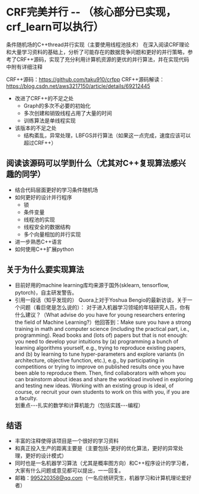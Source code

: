 # CRF完美并行  -- （核心部分已实现，crf_learn可以执行）
条件随机场的C++thread并行实现（主要使用线程池技术）
在深入阅读CRF理论和大量学习资料的基础上，分析了可能存在的数据竞争问题和更好的并行策略，参考了CRF++源码，实现了充分利用计算机资源的更优的并行算法，并在实现代码中附有详细注释<br>

CRF++源码：https://github.com/taku910/crfpp
CRF++源码解读：https://blog.csdn.net/aws3217150/article/details/69212445

* 改进了CRF++的不足之处
  * Graph的多次不必要的初始化
  * 多次创建和销毁线程占用了大量的时间
  * 训练算法是单线程实现
* 该版本的不足之处
  * 结构紊乱，异常处理，LBFGS并行算法（如果这一点完成，速度应该可以超过CRF++）

## 阅读该源码可以学到什么（尤其对C++复现算法感兴趣的同学）
* 结合代码层面更好的学习条件随机场
* 如何更好的设计并行程序
  * 锁
  * 条件变量
  * 线程池的实现
  * 线程安全的数据结构
  * 多个向量相加的并行实现
* 进一步熟悉C++语言
* 如何使用C++扩展python

## 关于为什么要实现算法
* 目前好用的machine learning库均来源于国外(sklearn, tensorflow, pytorch)，自主研发警告。
* 引用一段话（知乎发现的）
Quora上对于Yoshua Bengio的最新访谈，关于一个问题（看巨佬是怎么说的）：
对于进入机器学习领域的年轻研究人员，你有什么建议？（What advise do you have for young researchers entering the field of Machine Learning?）他回答到：Make sure you have a strong training in math and computer science (including the practical part, i.e., programming). Read books and (lots of) papers but that is not enough: you need to develop your intuitions by (a) programming a bunch of learning algorithms yourself, e.g., trying to reproduce existing papers, and (b) by learning to tune hyper-parameters and explore variants (in architecture, objective function, etc.), e.g., by participating in competitions or trying to improve on published results once you have been able to reproduce them. Then, find collaborators with whom you can brainstorm about ideas and share the workload involved in exploring and testing new ideas.  Working with an existing group is ideal, of course, or recruit your own students to work on this with you, if you are a faculty.
<br>划重点---扎实的数学和计算机能力（包括实践---编程）

## 结语
* 丰富的注释使得该项目是一个很好的学习资料
* 和真正投入生产的距离主要是（主要包括-更好的优化算法，更好的异常处理，更好的设计模式）
* 同时也是一名机器学习算法（尤其是概率图方向）和C++程序设计的学习者，大家有什么问题或意见都可以提出，一一回复。
* 邮箱：995220358@qq.com（一名应统研究生，机器学习和计算机理论爱好者）
